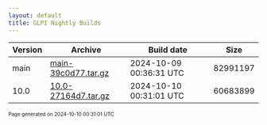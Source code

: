 ```yaml
---
layout: default
title: GLPI Nightly Builds
---
```


Version|Archive|Build date|Size
---|---|---|---
main|[main-39c0d77.tar.gz](main-39c0d77.tar.gz)|2024-10-09 00:36:31 UTC|82991197
10.0|[10.0-27164d7.tar.gz](10.0-27164d7.tar.gz)|2024-10-10 00:31:01 UTC|60683899

<font size="1">Page generated on 2024-10-10 00:31:01 UTC</font>
